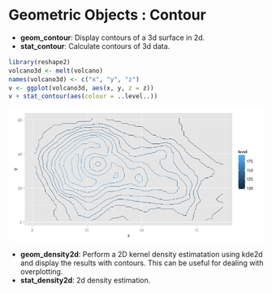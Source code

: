 Geometric Objects : Contour
===
* **geom_contour**: Display contours of a 3d surface in 2d.
* **stat_contour**: Calculate contours of 3d data.
```R
library(reshape2)
volcano3d <- melt(volcano)
names(volcano3d) <- c("x", "y", "z")
v <- ggplot(volcano3d, aes(x, y, z = z))
v + stat_contour(aes(colour = ..level..))
```
![](https://github.com/xiaeryu/Figures/blob/master/geomObjects_contour.png)
* **geom_density2d**: Perform a 2D kernel density estimatation using kde2d and display the results with contours.
This can be useful for dealing with overplotting.
* **stat_density2d**: 2d density estimation.

